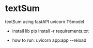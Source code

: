 # textSum
textSum using fastAPI uvicorn T5model

- install lib
pip install -r requirements.txt

- how to run:
uvicorn app:app --reload

